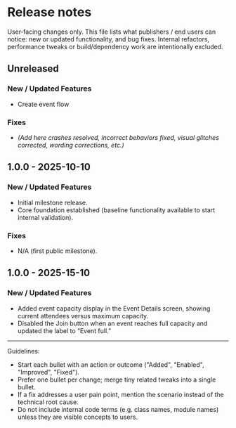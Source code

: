 # Release notes

User‑facing changes only. This file lists what publishers / end users can notice: new or updated functionality, and bug fixes. Internal refactors, performance tweaks or build/dependency work are intentionally excluded.

## Unreleased

### New / Updated Features
- Create event flow

### Fixes
- _(Add here crashes resolved, incorrect behaviors fixed, visual glitches corrected, wording corrections, etc.)_

## 1.0.0 - 2025-10-10
### New / Updated Features
- Initial milestone release.
- Core foundation established (baseline functionality available to start internal validation).

### Fixes
- N/A (first public milestone).

## 1.0.0 - 2025-15-10
### New / Updated Features
- Added event capacity display in the Event Details screen, showing current attendees versus maximum capacity.
- Disabled the Join button when an event reaches full capacity and updated the label to “Event full.”

---
Guidelines:
- Start each bullet with an action or outcome ("Added", "Enabled", "Improved", "Fixed").
- Prefer one bullet per change; merge tiny related tweaks into a single bullet.
- If a fix addresses a user pain point, mention the scenario instead of the technical root cause.
- Do not include internal code terms (e.g. class names, module names) unless they are visible concepts to users.


